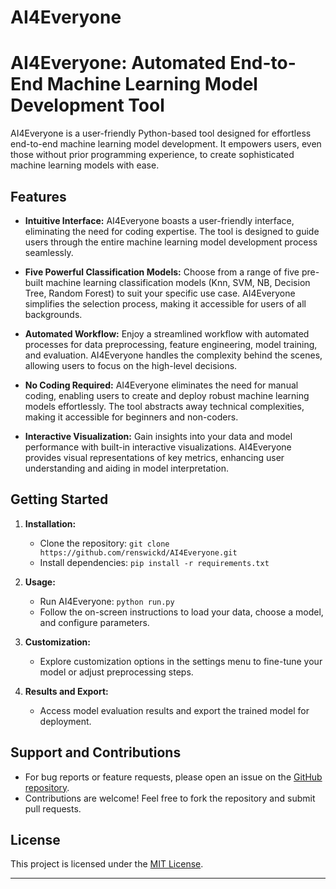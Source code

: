 # AI4Everyone
# AI4Everyone: Automated End-to-End Machine Learning Model Development Tool

AI4Everyone is a user-friendly Python-based tool designed for effortless end-to-end machine learning model development. It empowers users, even those without prior programming experience, to create sophisticated machine learning models with ease.

## Features

- **Intuitive Interface:** AI4Everyone boasts a user-friendly interface, eliminating the need for coding expertise. The tool is designed to guide users through the entire machine learning model development process seamlessly.

- **Five Powerful Classification Models:** Choose from a range of five pre-built machine learning classification models (Knn, SVM, NB, Decision Tree, Random Forest) to suit your specific use case. AI4Everyone simplifies the selection process, making it accessible for users of all backgrounds.

- **Automated Workflow:** Enjoy a streamlined workflow with automated processes for data preprocessing, feature engineering, model training, and evaluation. AI4Everyone handles the complexity behind the scenes, allowing users to focus on the high-level decisions.

- **No Coding Required:** AI4Everyone eliminates the need for manual coding, enabling users to create and deploy robust machine learning models effortlessly. The tool abstracts away technical complexities, making it accessible for beginners and non-coders.

- **Interactive Visualization:** Gain insights into your data and model performance with built-in interactive visualizations. AI4Everyone provides visual representations of key metrics, enhancing user understanding and aiding in model interpretation.

## Getting Started

1. **Installation:**
   - Clone the repository: `git clone https://github.com/renswickd/AI4Everyone.git`
   - Install dependencies: `pip install -r requirements.txt`

2. **Usage:**
   - Run AI4Everyone: `python run.py`
   - Follow the on-screen instructions to load your data, choose a model, and configure parameters.

3. **Customization:**
   - Explore customization options in the settings menu to fine-tune your model or adjust preprocessing steps.

4. **Results and Export:**
   - Access model evaluation results and export the trained model for deployment.

## Support and Contributions

- For bug reports or feature requests, please open an issue on the [GitHub repository](https://github.com/renswickd/AI4Everyone.git).
- Contributions are welcome! Feel free to fork the repository and submit pull requests.

## License

This project is licensed under the [MIT License](LICENSE.md).

---